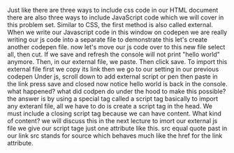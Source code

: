 Just like there are three ways to include css code in our HTML document
there are also three ways to include JavaScript code which we will cover in this problem set.
Similar to CSS, the first method is also called external. When we write our Javascript code in this window on codepen
we are really writing our js code into a separate file 
to demonstrate this let's create another codepen file.
now let's move our js code over to this new file
select all, then cut. 
If we save and refresh the console will not print "hello world" anymore.
Then, in our external file, 
we paste. 
Then click save. 
To import this external file 
first we copy its link
then we go to our setting in our previous codepen
Under js, scroll down to add external script or pen 
then paste in the link
press save and closed
now notice hello world is back in the console. what happened? 
what did codpen do under the hood to make this possible?
the answer is by using a special tag called a script tag
basically to import any exteranl file,
all we have to do is create a script tag in the head.
We must include a closing script tag because we can have content.
What kind of content?
we will discuss this in the next lecture
to imort our external js file we give our script tage just one attribute like this.
src equal quote past in our link 
src stands for source which behaves much like the href for the link attribute.



